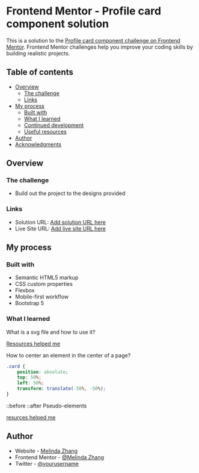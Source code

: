 # Frontend Mentor - Profile card component solution

This is a solution to the [Profile card component challenge on Frontend Mentor](https://www.frontendmentor.io/challenges/profile-card-component-cfArpWshJ). Frontend Mentor challenges help you improve your coding skills by building realistic projects. 

## Table of contents

- [Overview](#overview)
  - [The challenge](#the-challenge)
  - [Links](#links)
- [My process](#my-process)
  - [Built with](#built-with)
  - [What I learned](#what-i-learned)
  - [Continued development](#continued-development)
  - [Useful resources](#useful-resources)
- [Author](#author)
- [Acknowledgments](#acknowledgments)

## Overview

### The challenge

- Build out the project to the designs provided

### Links

- Solution URL: [Add solution URL here](https://your-solution-url.com)
- Live Site URL: [Add live site URL here](https://your-live-site-url.com)

## My process

### Built with

- Semantic HTML5 markup
- CSS custom properties
- Flexbox
- Mobile-first workflow
- Bootstrap 5

### What I learned

What is a svg file and how to use it?

[Resources helped me](https://developer.mozilla.org/en-US/docs/Learn/HTML/Multimedia_and_embedding/Adding_vector_graphics_to_the_Web)

How to center an element in the center of a page?

```css
.card {
    position: absolute;
    top: 50%;
    left: 50%;
    transform: translate(-50%, -50%);
}
```
::before ::after Pseudo-elements

[resurces helped me](https://www.w3schools.com/css/css_pseudo_elements.asp)


## Author

- Website - [Melinda Zhang](https://www.melinda-zhang.com)
- Frontend Mentor - [@Melinda Zhang](https://www.frontendmentor.io/profile/MelindaZhang2020)
- Twitter - [@yourusername](https://www.twitter.com/melindazhang4)






